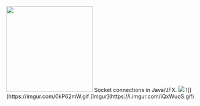 <img src="https://i.imgur.com/dqC8grW.png" width="225">
Socket connections in Java/JFX.
<img src="https://imgur.com/0kP62mW.gif">
![](https://imgur.com/0kP62mW.gif
[Imgur](https://i.imgur.com/iQxWuoS.gif)
